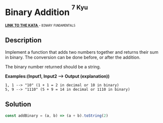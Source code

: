 <h1>Binary Addition <sup><sup>7 Kyu</sup></sup></h1>

<sup>
  <a href="https://www.codewars.com/kata/551f37452ff852b7bd000139">
    <strong>LINK TO THE KATA</strong>
  </a> - <code>BINARY</code> <code>FUNDAMENTALS</code>
</sup>

## Description

Implement a function that adds two numbers together and returns their sum in binary. The conversion can be done before, or after the addition.

The binary number returned should be a string.

**Examples:(Input1, Input2 --> Output (explanation))**

```
1, 1 --> "10" (1 + 1 = 2 in decimal or 10 in binary)
5, 9 --> "1110" (5 + 9 = 14 in decimal or 1110 in binary)
```

## Solution

```javascript
const addBinary = (a, b) => (a + b).toString(2)
```
